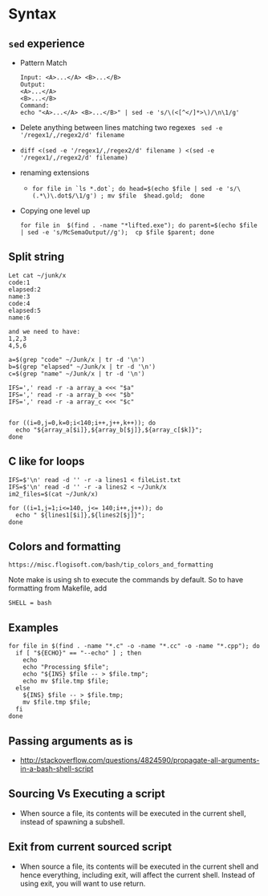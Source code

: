 # Syntax

## `sed` experience
- Pattern Match
  ```
  Input: <A>...</A> <B>...</B>
  Output:
  <A>...</A>
  <B>...</B>
  Command:
  echo "<A>...</A> <B>...</B>" | sed -e 's/\(<[^</]*>\)/\n\1/g'
  ```

- Delete anything between lines matching two regexes
  ``` sed -e '/regex1/,/regex2/d' filename```

- ``` diff <(sed -e '/regex1/,/regex2/d' filename ) <(sed -e '/regex1/,/regex2/d' filename) ```
- renaming extensions
    - ```for file in `ls *.dot`; do head=$(echo $file | sed -e 's/\(.*\)\.dot$/\1/g') ; mv $file  $head.gold;  done```
- Copying one level up
  ```
  for file in  $(find . -name "*lifted.exe"); do parent=$(echo $file | sed -e 's/McSemaOutput//g');  cp $file $parent; done
  ```

## Split string
```
Let cat ~/junk/x
code:1
elapsed:2
name:3
code:4
elapsed:5
name:6

and we need to have:
1,2,3
4,5,6

a=$(grep "code" ~/Junk/x | tr -d '\n')
b=$(grep "elapsed" ~/Junk/x | tr -d '\n')
c=$(grep "name" ~/Junk/x | tr -d '\n')

IFS=',' read -r -a array_a <<< "$a"
IFS=',' read -r -a array_b <<< "$b"
IFS=',' read -r -a array_c <<< "$c"


for ((i=0,j=0,k=0;i<140;i++,j++,k++)); do
  echo "${array_a[$i]},${array_b[$j]},${array_c[$k]}";
done

```


## C like for loops
```
IFS=$'\n' read -d '' -r -a lines1 < fileList.txt
IFS=$'\n' read -d '' -r -a lines2 < ~/Junk/x
im2_files=$(cat ~/Junk/x)

for ((i=1,j=1;i<=140, j<= 140;i++,j++)); do
  echo " ${lines1[$i]},${lines2[$j]}";
done

```

## Colors and formatting
```
https://misc.flogisoft.com/bash/tip_colors_and_formatting
```
Note make is using sh to execute the commands by default. So to have formatting from Makefile, add
```
SHELL = bash
```

## Examples
```
for file in $(find . -name "*.c" -o -name "*.cc" -o -name "*.cpp"); do
  if [ "${ECHO}" == "--echo" ] ; then
    echo
    echo "Processing $file";
    echo "${INS} $file -- > $file.tmp";
    echo mv $file.tmp $file;
  else
    ${INS} $file -- > $file.tmp;
    mv $file.tmp $file;
  fi
done
```

## Passing arguments as is
- http://stackoverflow.com/questions/4824590/propagate-all-arguments-in-a-bash-shell-script

## Sourcing Vs Executing a script
- When  source a file, its contents will be executed in the current shell, instead of spawning a subshell.


## Exit from current sourced script
-   When  source a file, its contents will be executed in the current shell and hence everything, including exit, will affect the current shell.  Instead of using exit, you will want to use return.

